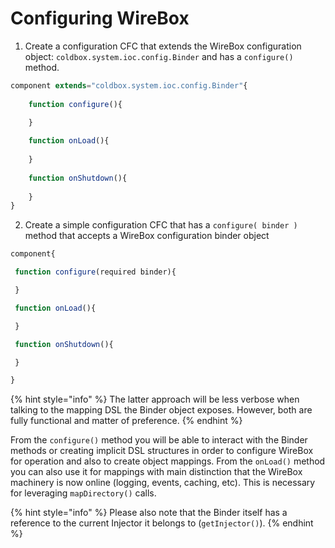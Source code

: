 # Configuring WireBox

1. Create a configuration CFC that extends the WireBox configuration object: `coldbox.system.ioc.config.Binder` and has a `configure()` method.

```javascript
component extends="coldbox.system.ioc.config.Binder"{
   
    function configure(){

    }
    
    function onLoad(){
    
    }
    
    function onShutdown(){
    
    }
}
```
   
2. Create a simple configuration CFC that has a `configure( binder )` method that accepts a WireBox configuration binder object

```javascript
component{

 function configure(required binder){

 }

 function onLoad(){

 }

 function onShutdown(){

 }

}
```

{% hint style="info" %}
The latter approach will be less verbose when talking to the mapping DSL the Binder object exposes. However, both are fully functional and matter of preference.
{% endhint %}


From the `configure()` method you will be able to interact with the Binder methods or creating implicit DSL structures in order to configure WireBox for operation and also to create object mappings.  From the `onLoad()` method you can also use it for mappings with main distinction that the WireBox machinery is now online (logging, events, caching, etc).  This is necessary for leveraging `mapDirectory()` calls.


{% hint style="info" %}
Please also note that the Binder itself has a reference to the current Injector it belongs to \(`getInjector()`\).
{% endhint %}





